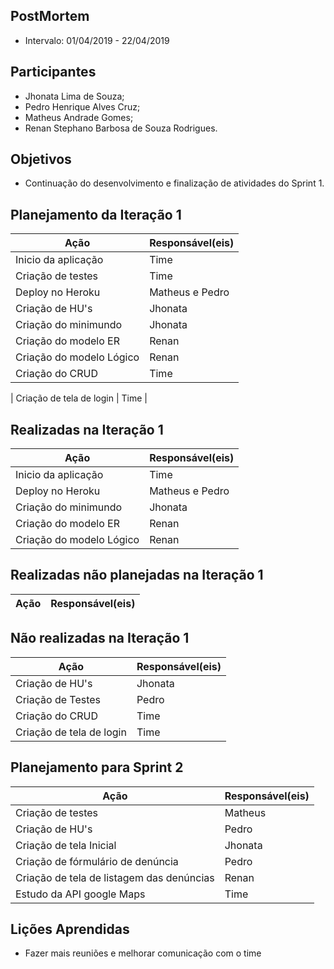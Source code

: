 ## PostMortem
* Intervalo: 01/04/2019 - 22/04/2019
## Participantes
  * Jhonata Lima de Souza;
  * Pedro Henrique Alves Cruz;
  * Matheus Andrade Gomes;
  * Renan Stephano Barbosa de Souza Rodrigues. 
## Objetivos
* Continuação do desenvolvimento e finalização de atividades do Sprint 1.
## Planejamento da Iteração 1
| Ação | Responsável(eis) |
|----------|----------|
| Inicio da aplicação | Time |
| Criação de testes | Time |
| Deploy no Heroku | Matheus e Pedro |
| Criação de HU's | Jhonata |
| Criação do minimundo | Jhonata |
| Criação do modelo ER | Renan |
| Criação do modelo Lógico | Renan |
| Criação do CRUD | Time |

| Criação de tela de login | Time |
## Realizadas na Iteração 1
| Ação | Responsável(eis) |
|----------|----------|
| Inicio da aplicação | Time |
| Deploy no Heroku | Matheus e Pedro |
| Criação do minimundo | Jhonata |
| Criação do modelo ER | Renan |
| Criação do modelo Lógico | Renan |
## Realizadas não planejadas na Iteração 1
| Ação | Responsável(eis) |
|----------|----------|
## Não realizadas na Iteração 1
| Ação | Responsável(eis) |
|----------|----------|
| Criação de HU's | Jhonata |
| Criação de Testes | Pedro |
| Criação do CRUD | Time |
| Criação de tela de login | Time |
## Planejamento para Sprint 2
| Ação | Responsável(eis) |
|----------|----------|
| Criação de testes | Matheus |
| Criação de HU's | Pedro |
| Criação de tela Inicial | Jhonata |
| Criação de fórmulário de denúncia | Pedro |
| Criação de tela de listagem das denúncias | Renan |
| Estudo da API google Maps| Time |
## Lições Aprendidas
* Fazer mais reuniões e melhorar comunicação com o time
